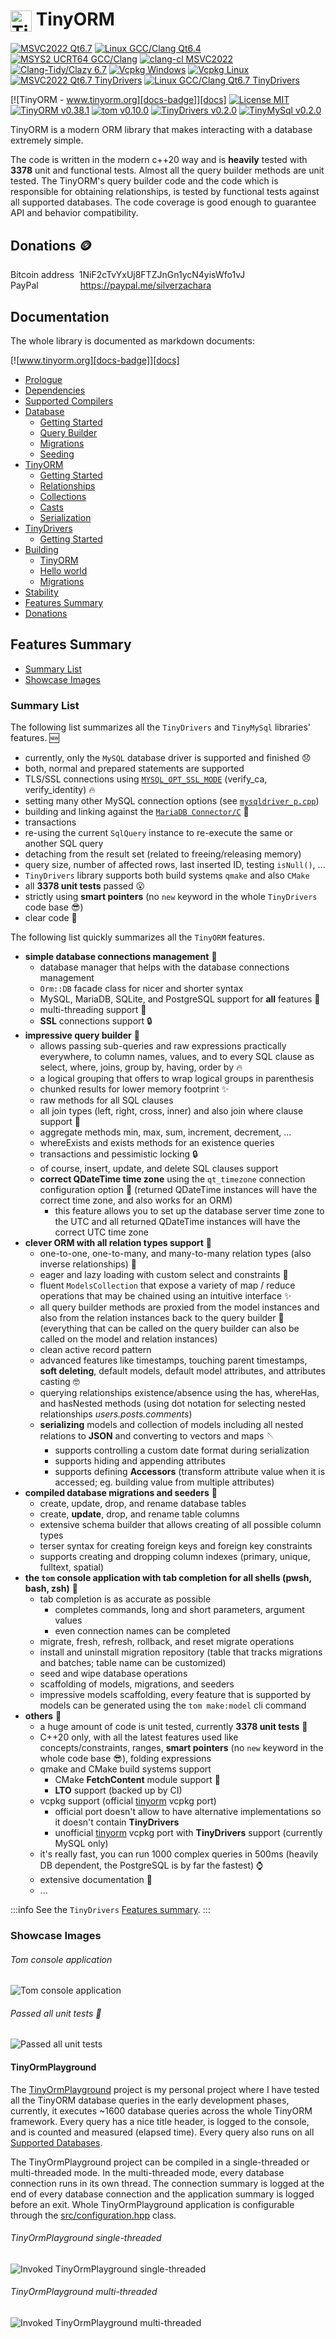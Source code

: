 <h1><img src="https://github.com/silverqx/TinyORM/blob/main/resources/icons/logo-optim.svg" width="34" height="34" alt="TinyORM Logo" align="center">&nbsp;TinyORM</h1>

[![MSVC2022 Qt6.7][action-msvc2022-qt6-badge]][action-msvc2022-qt6]
[![Linux GCC/Clang Qt6.4][action-linux-qt6-badge]][action-linux-qt6]
[![MSYS2 UCRT64 GCC/Clang][action-mingw-badge]][action-mingw]
[![clang-cl MSVC2022][action-clang-cl-badge]][action-clang-cl]
[![Clang-Tidy/Clazy 6.7][action-analyzers-qt6-badge]][action-analyzers-qt6]
[![Vcpkg Windows][action-vcpkg-windows-badge]][action-vcpkg-windows]
[![Vcpkg Linux][action-vcpkg-linux-badge]][action-vcpkg-linux]
[![MSVC2022 Qt6.7 TinyDrivers][action-msvc2022-qt6-drivers-badge]][action-msvc2022-qt6-drivers]
[![Linux GCC/Clang Qt6.7 TinyDrivers][action-linux-qt6-drivers-badge]][action-linux-qt6-drivers]

[![TinyORM - www.tinyorm.org][docs-badge]][docs]
[![License MIT][license-badge]][license]<br/>
[![TinyORM v0.38.1][version-tinyorm-badge]][docs]
[![tom v0.10.0][version-tom-badge]][docs-tom]
[![TinyDrivers v0.2.0][version-tinydrivers-badge]][docs-tinydrivers]
[![TinyMySql v0.2.0][version-tinymysql-badge]][docs-tinydrivers]

TinyORM is a modern ORM library that makes interacting with a database extremely simple.

The code is written in the modern c++20 way and is __heavily__ tested with __3378__ unit and functional tests. Almost all the query builder methods are unit tested. The TinyORM's query builder code and the code which is responsible for obtaining relationships, is tested by functional tests against all supported databases. The code coverage is good enough to guarantee API and behavior compatibility.

## Donations 🪙

Bitcoin address&nbsp;&nbsp;1NiF2cTvYxUj8FTZJnGn1ycN4yisWfo1vJ<br/>
PayPal&nbsp;&nbsp;&nbsp;&nbsp;&nbsp;&nbsp;&nbsp;&nbsp;&nbsp;&nbsp;&nbsp;&nbsp;&nbsp;&nbsp;&nbsp;&nbsp;&nbsp;https://paypal.me/silverzachara

## Documentation

The whole library is documented as markdown documents:

[![www.tinyorm.org][docs-badge]][docs]

- [Prologue](/docs/README.mdx#prologue)
- [Dependencies](/docs/dependencies.mdx#dependencies)
- [Supported Compilers](/docs/supported-compilers.mdx#supported-compilers)
- [Database](/docs/database#database)
  - [Getting Started](/docs/database/getting-started.mdx#database-getting-started)
  - [Query Builder](/docs/database/query-builder.mdx#database-query-builder)
  - [Migrations](/docs/database/migrations.mdx#database-migrations)
  - [Seeding](/docs/database/seeding.mdx#database-seeding)
- [TinyORM](/docs/tinyorm#tinyorm)
  - [Getting Started](/docs/tinyorm/getting-started.mdx#tinyorm-getting-started)
  - [Relationships](/docs/tinyorm/relationships.mdx#tinyorm-relationships)
  - [Collections](/docs/tinyorm/collections.mdx#tinyorm-collections)
  - [Casts](/docs/tinyorm/casts.mdx#tinyorm-casting)
  - [Serialization](/docs/tinyorm/serialization.mdx#tinyorm-serialization)
- [TinyDrivers](/docs/tinydrivers#tinydrivers)
  - [Getting Started](/docs/tinydrivers/getting-started.mdx#tinydrivers-getting-started)
- [Building](/docs/building#building)
  - [TinyORM](/docs/building/tinyorm.mdx#building-tinyorm)
  - [Hello world](/docs/building/hello-world.mdx#building-hello-world)
  - [Migrations](/docs/building/migrations.mdx#building-migrations)
- [Stability](/docs/stability.mdx#stability)
- [Features Summary](/docs/features-summary.mdx#features-summary)
- [Donations](/docs/donations.mdx#donations)

## Features Summary

- [Summary List](#summary-list)
- [Showcase Images](#showcase-images)

### Summary List

The following list summarizes all the `TinyDrivers` and `TinyMySql` libraries' features. 🆕

 - currently, only the `MySQL` database driver is supported and finished 😞
 - both, normal and prepared statements are supported
 - TLS/SSL connections using [`MYSQL_OPT_SSL_MODE`](https://dev.mysql.com/doc/c-api/9.0/en/mysql-options.html) (verify_ca, verify_identity) 🔥
 - setting many other MySQL connection options (see [`mysqldriver_p.cpp`](https://github.com/silverqx/TinyORM/blob/main/drivers/mysql/src/orm/drivers/mysql/mysqldriver_p.cpp))
 - building and linking against the [`MariaDB Connector/C`](https://mariadb.com/kb/en/mariadb-connector-c/) 🕺
 - transactions
 - re-using the current `SqlQuery` instance to re-execute the same or another SQL query
 - detaching from the result set (related to freeing/releasing memory)
 - query size, number of affected rows, last inserted ID, testing `isNull()`, ...
 - `TinyDrivers` library supports both build systems `qmake` and also `CMake`
 - all __3378 unit tests__ passed 😮
 - strictly using __smart pointers__ (no `new` keyword in the whole `TinyDrivers` code base 😎)
 - clear code 🤔

The following list quickly summarizes all the `TinyORM` features.

- __simple database connections management__ 🧬
  - database manager that helps with the database connections management
  - `Orm::DB` facade class for nicer and shorter syntax
  - MySQL, MariaDB, SQLite, and PostgreSQL support for __all__ features 💎
  - multi-threading support 👀
  - __SSL__ connections support 🔒
- __impressive query builder__ 🔧
  - allows passing sub-queries and raw expressions practically everywhere, to column names, values, and to every SQL clause as select, where, joins, group by, having, order by 🔥
  - a logical grouping that offers to wrap logical groups in parenthesis
  - chunked results for lower memory footprint ✨
  - raw methods for all SQL clauses
  - all join types (left, right, cross, inner) and also join where clause support 🫤
  - aggregate methods min, max, sum, increment, decrement, ...
  - whereExists and exists methods for an existence queries
  - transactions and pessimistic locking 🔒
  - of course, insert, update, and delete SQL clauses support
  - __correct QDateTime time zone__ using the `qt_timezone` connection configuration option 📅 (returned QDateTime instances will have the correct time zone, and also works for an ORM)
    - this feature allows you to set up the database server time zone to the UTC and all returned QDateTime instances will have the correct UTC time zone
- __clever ORM with all relation types support__ 🎉
  - one-to-one, one-to-many, and many-to-many relation types (also inverse relationships) 🧨
  - eager and lazy loading with custom select and constraints 🚀
  - fluent `ModelsCollection` that expose a variety of map / reduce operations that may be chained using an intuitive interface ✨
  - all query builder methods are proxied from the model instances and also from the relation instances back to the query builder 🤯 (everything that can be called on the query builder can also be called on the model and relation instances)
  - clean active record pattern
  - advanced features like timestamps, touching parent timestamps, __soft deleting__, default models, default model attributes, and attributes casting 🤓
  - querying relationships existence/absence using the has, whereHas, and hasNested methods (using dot notation for selecting nested relationships _users.posts.comments_)
  - __serializing__ models and collection of models including all nested relations to __JSON__ and converting to vectors and maps 🪡
    - supports controlling a custom date format during serialization
    - supports hiding and appending attributes
    - supports defining __Accessors__ (transform attribute value when it is accessed; eg. building value from multiple attributes)
- __compiled database migrations and seeders__ 🕺
  - create, update, drop, and rename database tables
  - create, __update__, drop, and rename table columns
  - extensive schema builder that allows creating of all possible column types
  - terser syntax for creating foreign keys and foreign key constraints
  - supports creating and dropping column indexes (primary, unique, fulltext, spatial)
- __the `tom` console application with tab completion for all shells (pwsh, bash, zsh)__ 🥳
  - tab completion is as accurate as possible
    - completes commands, long and short parameters, argument values
    - even connection names can be completed
  - migrate, fresh, refresh, rollback, and reset migrate operations
  - install and uninstall migration repository (table that tracks migrations and batches; table name can be customized)
  - seed and wipe database operations
  - scaffolding of models, migrations, and seeders
  - impressive models scaffolding, every feature that is supported by models can be generated using the `tom make:model` cli command
- __others__ 🛝
  - a huge amount of code is unit tested, currently __3378 unit tests__ 🤯
  - C++20 only, with all the latest features used like concepts/constraints, ranges, __smart pointers__ (no `new` keyword in the whole code base 😎), folding expressions
  - qmake and CMake build systems support
    - CMake __FetchContent__ module support 🤙
    - __LTO__ support (backed up by CI)
  - vcpkg support (official [tinyorm](https://github.com/microsoft/vcpkg/tree/master/ports/tinyorm) vcpkg port)
    - official port doesn't allow to have alternative implementations so it doesn't contain __TinyDrivers__
    - unofficial [tinyorm](https://github.com/silverqx/TinyORM/tree/main/cmake/vcpkg/ports/tinyorm) vcpkg port with __TinyDrivers__ support (currently MySQL only)
  - it's really fast, you can run 1000 complex queries in 500ms (heavily DB dependent, the PostgreSQL is by far the fastest) ⌚
  - extensive documentation 📃
  - ...

:::info
See the `TinyDrivers` [Features summary](tinydrivers/getting-started#features-summary).
:::

### Showcase Images

###### Tom console application
![Tom console application](/docs/database/assets/img/migrations/tom_cli.png)

###### Passed all unit tests 🥳
![Passed all unit tests](/docs/assets/img/features-summary/tinyorm-passed_all_unit_tests.png)

#### TinyOrmPlayground

The [TinyOrmPlayground](https://github.com/silverqx/TinyOrmPlayground) project is my personal project where I have tested all the TinyORM database queries in the early development phases, currently, it executes ~1600 database queries across the whole TinyORM framework. Every query has a nice title header, is logged to the console, and is counted and measured (elapsed time). Every query also runs on all [Supported Databases](https://www.tinyorm.org/database/getting-started#introduction).

The TinyOrmPlayground project can be compiled in a single-threaded or multi-threaded mode. In the multi-threaded mode, every database connection runs in its own thread. The connection summary is logged at the end of every database connection and the application summary is logged before an exit. Whole TinyOrmPlayground application is configurable through the [src/configuration.hpp](https://github.com/silverqx/TinyOrmPlayground/blob/main/src/configuration.hpp) class.

###### TinyOrmPlayground single-threaded
![Invoked TinyOrmPlayground single-threaded](/docs/assets/img/features-summary/tinyormplayground-single-threaded.png)

###### TinyOrmPlayground multi-threaded
![Invoked TinyOrmPlayground multi-threaded](/docs/assets/img/features-summary/tinyormplayground-multi-threaded.png)

[action-msvc2022-qt6]: https://github.com/silverqx/TinyORM/actions/workflows/msvc2022-qt6.yml
[action-msvc2022-qt6-badge]: https://github.com/silverqx/TinyORM/actions/workflows/msvc2022-qt6.yml/badge.svg
[action-linux-qt6]: https://github.com/silverqx/TinyORM/actions/workflows/linux-qt6.yml
[action-linux-qt6-badge]: https://github.com/silverqx/TinyORM/actions/workflows/linux-qt6.yml/badge.svg
[action-mingw]: https://github.com/silverqx/TinyORM/actions/workflows/msys2-ucrt64.yml
[action-mingw-badge]: https://github.com/silverqx/TinyORM/actions/workflows/msys2-ucrt64.yml/badge.svg
[action-clang-cl]: https://github.com/silverqx/TinyORM/actions/workflows/clang-cl-qt6.yml
[action-clang-cl-badge]: https://github.com/silverqx/TinyORM/actions/workflows/clang-cl-qt6.yml/badge.svg
[action-analyzers-qt6]: https://github.com/silverqx/TinyORM/actions/workflows/analyzers.yml
[action-analyzers-qt6-badge]: https://github.com/silverqx/TinyORM/actions/workflows/analyzers.yml/badge.svg
[action-vcpkg-windows]: https://github.com/silverqx/TinyORM/actions/workflows/vcpkg-windows.yml
[action-vcpkg-windows-badge]: https://github.com/silverqx/TinyORM/actions/workflows/vcpkg-windows.yml/badge.svg
[action-vcpkg-linux]: https://github.com/silverqx/TinyORM/actions/workflows/vcpkg-linux.yml
[action-vcpkg-linux-badge]: https://github.com/silverqx/TinyORM/actions/workflows/vcpkg-linux.yml/badge.svg
[action-msvc2022-qt6-drivers]: https://github.com/silverqx/TinyORM/actions/workflows/msvc2022-qt6-drivers.yml
[action-msvc2022-qt6-drivers-badge]: https://github.com/silverqx/TinyORM/actions/workflows/msvc2022-qt6-drivers.yml/badge.svg
[action-linux-qt6-drivers]: https://github.com/silverqx/TinyORM/actions/workflows/linux-qt6-drivers.yml
[action-linux-qt6-drivers-badge]: https://github.com/silverqx/TinyORM/actions/workflows/linux-qt6-drivers.yml/badge.svg
[docs-badge]: https://img.shields.io/badge/Docs-www.tinyorm.org-blue
[docs]: https://www.tinyorm.org
[docs-tom]: https://www.tinyorm.org/database/migrations
[docs-tinydrivers]: https://www.tinyorm.org/tinydrivers/getting-started
[license-badge]: https://img.shields.io/github/license/silverqx/TinyORM
[license]: https://github.com/silverqx/TinyORM/blob/main/LICENSE
[version-tinyorm-badge]: https://img.shields.io/badge/TinyORM-v0.38.1-blue
[version-tom-badge]: https://img.shields.io/badge/tom-v0.10.0-blue
[version-tinydrivers-badge]: https://img.shields.io/badge/TinyDrivers-v0.2.0-blue
[version-tinymysql-badge]: https://img.shields.io/badge/TinyMySql-v0.2.0-blue
